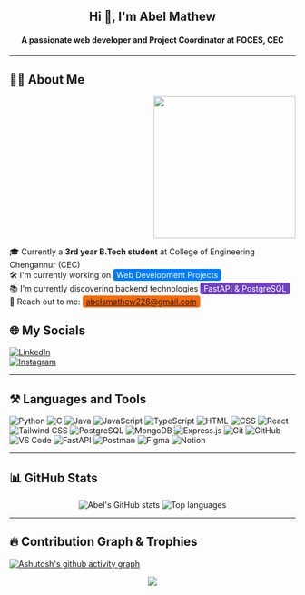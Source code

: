 <h2 align="center">Hi 👋, I'm Abel Mathew</h2>
<h4 align="center">A passionate web developer and Project Coordinator at FOCES, CEC</h4>

---

## 🧑‍💻 About Me

<p align="right">
  <img src="https://i.pinimg.com/originals/e3/36/4d/e3364d47d76500e9be0ec05fb74896a2.gif" width="250px"/>
</p>

🎓 Currently a **3rd year B.Tech student** at College of Engineering Chengannur (CEC)  
🛠️ I'm currently working on <span style="background:#007bff;color:white;padding:2px 6px;border-radius:4px;">Web Development Projects</span>  
📚 I'm currently discovering backend technologies <span style="background:#6f42c1;color:white;padding:2px 6px;border-radius:4px;"> FastAPI & PostgreSQL</span>  
📧 Reach out to me: <span style="background:#f66a0a;color:white;padding:2px 6px;border-radius:4px;">abelsmathew228@gmail.com</span>  

## 🌐 My Socials

[![LinkedIn](https://img.shields.io/badge/-LinkedIn-blue?style=flat&logo=linkedin)](https://linkedin.com/in/your-profile)  
[![Instagram](https://img.shields.io/badge/-Instagram-E4405F?style=flat&logo=instagram&logoColor=white)](https://instagram.com/your-profile)

---

## ⚒️ Languages and Tools

<p align="left">
  <img src="https://img.icons8.com/color/48/python.png" title="Python"/>
  <img src="https://img.icons8.com/color/48/c-programming.png" title="C"/>
  <img src="https://img.icons8.com/color/48/java-coffee-cup-logo.png" title="Java"/>
  <img src="https://img.icons8.com/color/48/javascript.png" title="JavaScript"/>
  <img src="https://img.icons8.com/color/48/typescript.png" title="TypeScript"/>
  <img src="https://img.icons8.com/color/48/html-5--v1.png" title="HTML"/>
  <img src="https://img.icons8.com/color/48/css3.png" title="CSS"/>
  <img src="https://img.icons8.com/color/48/react-native.png" title="React"/>
  <img src="https://img.icons8.com/external-tal-revivo-shadow-tal-revivo/48/external-tailwind-css-a-utility-first-css-framework-for-rapidly-building-custom-user-interfaces-logo-shadow-tal-revivo.png" title="Tailwind CSS"/>
  <img src="https://img.icons8.com/fluency/48/postgresql.png" title="PostgreSQL"/>
  <img src="https://img.icons8.com/external-tal-revivo-color-tal-revivo/48/external-mongodb-a-cross-platform-document-oriented-database-program-logo-color-tal-revivo.png" title="MongoDB"/>
  <img src="https://img.icons8.com/ios-filled/48/express-js.png" title="Express.js"/>
  <img src="https://img.icons8.com/color/48/git.png" title="Git"/>
  <img src="https://img.icons8.com/ios-filled/48/github.png" title="GitHub"/>
  <img src="https://img.icons8.com/color/48/visual-studio-code-2019.png" title="VS Code"/>
  <img src="https://img.icons8.com/external-tal-revivo-color-tal-revivo/48/external-fastapi-a-modern-web-framework-for-building-apis-with-python-logo-color-tal-revivo.png" title="FastAPI"/>
  <img src="https://img.icons8.com/external-tal-revivo-shadow-tal-revivo/48/external-postman-is-the-only-complete-api-development-environment-logo-shadow-tal-revivo.png" title="Postman"/>
  <img src="https://img.icons8.com/color/48/figma--v1.png" title="Figma"/>
  <img src="https://img.icons8.com/external-tal-revivo-color-tal-revivo/48/external-notion-an-all-in-one-workspace-for-note-taking-project-management-and-task-management-logo-color-tal-revivo.png" title="Notion"/>
</p>

---

## 📊 GitHub Stats

<p align="center">
  <img src="https://github-readme-stats.vercel.app/api?username=your-username&show_icons=true&theme=tokyonight" alt="Abel's GitHub stats" />
  <img src="https://github-readme-stats.vercel.app/api/top-langs/?username=your-username&layout=compact&theme=tokyonight" alt="Top languages" />
</p>

---

## 🔥 Contribution Graph & Trophies

[![Ashutosh's github activity graph](https://github-readme-activity-graph.cyclic.app/graph?username=your-username&theme=react-dark)](https://github.com/ashutosh00710/github-readme-activity-graph)

<p align="center">
  <img src="https://github-profile-trophy.vercel.app/?username=your-username&theme=darkhub" />
</p>

